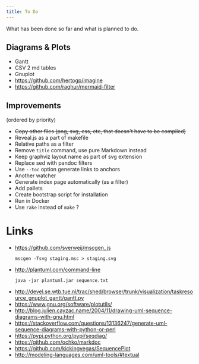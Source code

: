 ```yaml
---
title: To Do
---
```


What has been done so far and what is planned to do.

## Diagrams & Plots

* Gantt
* CSV 2 md tables
* Gnuplot
* https://github.com/hertogp/imagine
* https://github.com/raghur/mermaid-filter

## Improvements

(ordered by priority)

* ~~Copy other files (png, svg, css, etc, that doesn't have to be compiled)~~
* Reveal.js as a part of makefile
* Relative paths as a filter
* Remove `title` command, use pure Markdown instead
* Keep graphviz layout name as part of svg extension
* Replace sed with pandoc filters
* Use `--toc` option generate links to anchors
* Another watcher
* Generate index page automatically (as a filter)
* Add pallets
* Create bootstrap script for installation
* Run in Docker
* Use `rake` instead of `make` ?

# Links

* https://github.com/sverweij/mscgen_js
  ```
  mscgen -Tsvg staging.msc > staging.svg
  ```
* http://plantuml.com/command-line
  ```
  java -jar plantuml.jar sequence.txt
  ```
* http://devel.se.wtb.tue.nl/trac/shed/browser/trunk/visualization/taskresource_gnuplot_gantt/gantt.py
* https://www.gnu.org/software/plotutils/
* http://blog.julien.cayzac.name/2004/11/drawing-uml-sequence-diagrams-with-gnu.html
* https://stackoverflow.com/questions/13136247/generate-uml-sequence-diagrams-with-python-or-perl
* https://pypi.python.org/pypi/seqdiag/
* https://github.com/ochko/markdoc
* https://github.com/kickingvegas/SequencePlot
* http://modeling-languages.com/uml-tools/#textual